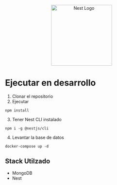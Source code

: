 <p align="center">
  <a href="http://nestjs.com/" target="blank"><img src="https://nestjs.com/img/logo-small.svg" width="200" alt="Nest Logo" /></a>
</p>

# Ejecutar en desarrollo

1. Clonar el repositorio
2. Ejecutar

```shell
npm install
```

3. Tener Nest CLI instalado

```shell
npm i -g @nestjs/cli
```

4. Levantar la base de datos

```shell
docker-compose up -d
```

## Stack Utilzado

- MongoDB
- Nest
